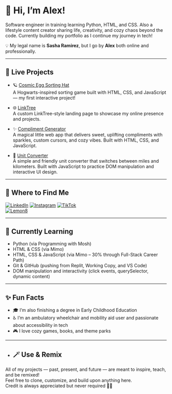 # 👋 Hi, I’m Alex!

Software engineer in training learning Python, HTML, and CSS. Also a lifestyle content creator sharing life, creativity, and cozy chaos beyond the code. Currently building my portfolio as I continue my journey in tech!


💡 My legal name is **Sasha Ramirez**, but I go by **Alex** both online and professionally.

---

## 🚀 Live Projects

- 🪐 [Cosmic Egg Sorting Hat](https://alexschmalex97.github.io/Cosmic-Egg-Sorting-Hat/)  
  A Hogwarts-inspired sorting game built with HTML, CSS, and JavaScript — my first interactive project!

- 🌐 [LinkTree](https://alexschmalex97.github.io/LinkTree/)  
  A custom LinkTree-style landing page to showcase my online presence and projects.

- ✨ [Compliment Generator](https://alexschmalex97.github.io/Compliment-Generator/)  
  A magical little web app that delivers sweet, uplifting compliments with sparkles, custom cursors, and cozy vibes. Built with HTML, CSS, and JavaScript.

- 📏 [Unit Converter](https://alexschmalex97.github.io/Unit-Converter/)  
  A simple and friendly unit converter that switches between miles and kilometers. Built with JavaScript to practice DOM manipulation and interactive UI design.

---

## 🔗 Where to Find Me

[![LinkedIn](https://img.shields.io/badge/LinkedIn-Alex%20Ramirez-blue?logo=linkedin&logoColor=white&style=flat-square)](https://www.linkedin.com/in/alexramdev)
[![Instagram](https://img.shields.io/badge/Instagram-%40alexschmalex97-purple?logo=instagram&logoColor=white&style=flat-square)](https://www.instagram.com/alexschmalex97) 
[![TikTok](https://img.shields.io/badge/TikTok-%40alexschmalex97-black?logo=tiktok&logoColor=white&style=flat-square)](https://www.tiktok.com/@alexschmalex97)  
[![Lemon8](https://img.shields.io/badge/Lemon8-%40alexschmalex97-yellow?style=flat-square)](https://www.lemon8-app.com/@alexschmalex97)   

---

## 🌱 Currently Learning

- Python (via Programming with Mosh)
- HTML & CSS (via Mimo)
- HTML, CSS & JavaScript (via Mimo – 30% through Full-Stack Career Path)
- Git & GitHub (pushing from Replit, Working Copy, and VS Code)
- DOM manipulation and interactivity (click events, querySelector, dynamic content)

---

## ✨ Fun Facts

- 🎓 I’m also finishing a degree in Early Childhood Education  
- ♿ I’m an ambulatory wheelchair and mobility aid user and passionate about accessibility in tech  
- 🎮 I love cozy games, books, and theme parks

---

- ## 🪄 Use & Remix

All of my projects — past, present, and future — are meant to inspire, teach, and be remixed!  
Feel free to clone, customize, and build upon anything here.  
Credit is always appreciated but never required 💖✨
